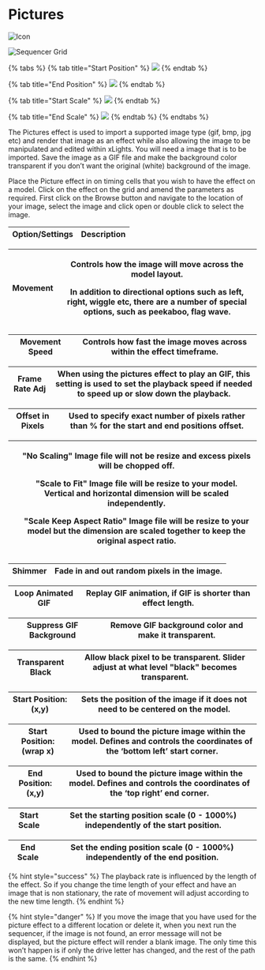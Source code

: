 # Pictures

![Icon](<../../.gitbook/assets/image (783).png>)

![Sequencer Grid](<../../.gitbook/assets/image (684).png>)

{% tabs %}
{% tab title="Start Position" %}
![](<../../.gitbook/assets/image (427) (1).png>)
{% endtab %}

{% tab title="End Position" %}
![](<../../.gitbook/assets/image (322) (1).png>)
{% endtab %}

{% tab title="Start Scale" %}
![](<../../.gitbook/assets/image (777).png>)
{% endtab %}

{% tab title="End Scale" %}
![](<../../.gitbook/assets/image (167).png>)
{% endtab %}
{% endtabs %}

The Pictures effect is used to import a supported image type (gif, bmp, jpg etc) and render that image as an effect while also allowing the image to be manipulated and edited within xLights. You will need a image that is to be imported. Save the image as a GIF file and make the background color transparent if you don’t want the original (white) background of the image.

Place the Picture effect in on timing cells that you wish to have the effect on a model. Click on the effect on the grid and amend the parameters as required. First click on the Browse button and navigate to the location of your image, select the image and click open or double click to select the image.

| Option/Settings | Description |
| --------------- | ----------- |

| **Movement** | <p>Controls how the image will move across the model layout.</p><p>In addition to directional options such as left, right, wiggle etc, there are a number of special options, such as peekaboo, flag wave.</p> |
| ------------ | -------------------------------------------------------------------------------------------------------------------------------------------------------------------------------------------------------------- |

| **Movement Speed** | Controls how fast the image moves across within the effect timeframe. |
| ------------------ | --------------------------------------------------------------------- |

| **Frame Rate Adj** | When using the pictures effect to play an GIF, this setting is used to set the playback speed if needed to speed up or slow down the playback. |
| ------------------ | ---------------------------------------------------------------------------------------------------------------------------------------------- |

| **Offset in Pixels** | Used to specify exact number of pixels rather than % for the start and end positions offset. |
| -------------------- | -------------------------------------------------------------------------------------------- |

|   | <p>"No Scaling" Image file will not be resize and excess pixels will be chopped off.</p><p>"Scale to Fit" Image file will be resize to your model. Vertical and horizontal dimension will be scaled independently.</p><p>"Scale Keep Aspect Ratio" Image file will be resize to your model but the dimension are scaled together to keep the original aspect ratio.</p> |
| - | ----------------------------------------------------------------------------------------------------------------------------------------------------------------------------------------------------------------------------------------------------------------------------------------------------------------------------------------------------------------------- |

| **Shimmer** | Fade in and out random pixels in the image. |
| ----------- | ------------------------------------------- |

| **Loop Animated GIF** | Replay GIF animation, if GIF is shorter than effect length. |
| --------------------- | ----------------------------------------------------------- |

| **Suppress GIF Background** | Remove GIF background color and make it transparent. |
| --------------------------- | ---------------------------------------------------- |

| **Transparent Black** | Allow black pixel to be transparent. Slider adjust at what level "black" becomes transparent. |
| --------------------- | --------------------------------------------------------------------------------------------- |

| **Start Position: (x,y)** | Sets the position of the image if it does not need to be centered on the model. |
| ------------------------- | ------------------------------------------------------------------------------- |

| **Start Position: (wrap x)** | Used to bound the picture image within the model. Defines and controls the coordinates of the ‘bottom left’ start corner. |
| ---------------------------- | ------------------------------------------------------------------------------------------------------------------------- |

| **End Position: (x,y)** | Used to bound the picture image within the model. Defines and controls the coordinates of the ‘top right’ end corner. |
| ----------------------- | --------------------------------------------------------------------------------------------------------------------- |

| **Start Scale** | Set the starting position scale (0 - 1000%) independently of the start position. |
| --------------- | -------------------------------------------------------------------------------- |

| **End Scale** | Set the ending position scale (0 - 1000%) independently of the end position. |
| ------------- | ---------------------------------------------------------------------------- |

{% hint style="success" %}
The playback rate is influenced by the length of the effect. So if you change the time length of your effect and have an image that is non stationary, the rate of movement will adjust according to the new time length.
{% endhint %}

{% hint style="danger" %}
If you move the image that you have used for the picture effect to a different location or delete it, when you next run the sequencer, if the image is not found, an error message will not be displayed, but the picture effect will render a blank image. The only time this won’t happen is if only the drive letter has changed, and the rest of the path is the same.
{% endhint %}
